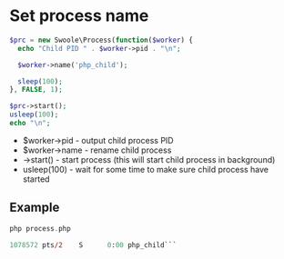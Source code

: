 # Set process name

```php
$prc = new Swoole\Process(function($worker) {
  echo "Child PID " . $worker->pid . "\n";

  $worker->name('php_child');

  sleep(100);
}, FALSE, 1);

$prc->start();
usleep(100);
echo "\n";
```

- $worker->pid - output child process PID
- $worker->name - rename child process
- ->start() - start process (this will start child process in background)
- usleep(100) - wait for some time to make sure child process have started
## Example
```php
php process.php
```
```ps a | grep php_child
1078572 pts/2    S      0:00 php_child```